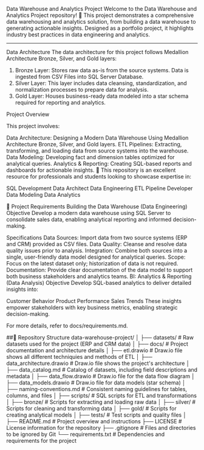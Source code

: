 Data Warehouse and Analytics Project
Welcome to the Data Warehouse and Analytics Project repository! 🚀
This project demonstrates a comprehensive data warehousing and analytics solution, from building a data warehouse to generating actionable insights. Designed as a portfolio project, it highlights industry best practices in data engineering and analytics.

---

Data Architecture
The data architecture for this project follows Medallion Architecture Bronze, Silver, and Gold layers:




1. Bronze Layer: Stores raw data as-is from the source systems. Data is ingested from CSV Files into SQL Server Database.
2. Silver Layer: This layer includes data cleansing, standardization, and normalization processes to prepare data for analysis.
3. Gold Layer: Houses business-ready data modeled into a star schema required for reporting and analytics.



Project Overview

This project involves:

Data Architecture: Designing a Modern Data Warehouse Using Medallion Architecture Bronze, Silver, and Gold layers.
ETL Pipelines: Extracting, transforming, and loading data from source systems into the warehouse.
Data Modeling: Developing fact and dimension tables optimized for analytical queries.
Analytics & Reporting: Creating SQL-based reports and dashboards for actionable insights.
🎯 This repository is an excellent resource for professionals and students looking to showcase expertise in:

SQL Development
Data Architect
Data Engineering
ETL Pipeline Developer
Data Modeling
Data Analytics



🚀 Project Requirements
Building the Data Warehouse (Data Engineering)
Objective
Develop a modern data warehouse using SQL Server to consolidate sales data, enabling analytical reporting and informed decision-making.

Specifications
Data Sources: Import data from two source systems (ERP and CRM) provided as CSV files.
Data Quality: Cleanse and resolve data quality issues prior to analysis.
Integration: Combine both sources into a single, user-friendly data model designed for analytical queries.
Scope: Focus on the latest dataset only; historization of data is not required.
Documentation: Provide clear documentation of the data model to support both business stakeholders and analytics teams.
BI: Analytics & Reporting (Data Analysis)
Objective
Develop SQL-based analytics to deliver detailed insights into:

Customer Behavior
Product Performance
Sales Trends
These insights empower stakeholders with key business metrics, enabling strategic decision-making.

For more details, refer to docs/requirements.md.

##📂 Repository Structure
      data-warehouse-project/
      │
      ├── datasets/                           # Raw datasets used for the project (ERP and CRM data)
      │
      ├── docs/                               # Project documentation and architecture details
      │   ├── etl.drawio                      # Draw.io file shows all different techniquies and methods of ETL
      │   ├── data_architecture.drawio        # Draw.io file shows the project's architecture
      │   ├── data_catalog.md                 # Catalog of datasets, including field descriptions and metadata
      │   ├── data_flow.drawio                # Draw.io file for the data flow diagram
      │   ├── data_models.drawio              # Draw.io file for data models (star schema)
      │   ├── naming-conventions.md           # Consistent naming guidelines for tables, columns, and files
      │
      ├── scripts/                            # SQL scripts for ETL and transformations
      │   ├── bronze/                         # Scripts for extracting and loading raw data
      │   ├── silver/                         # Scripts for cleaning and transforming data
      │   ├── gold/                           # Scripts for creating analytical models
      │
      ├── tests/                              # Test scripts and quality files
      │
      ├── README.md                           # Project overview and instructions
      ├── LICENSE                             # License information for the repository
      ├── .gitignore                          # Files and directories to be ignored by Git
      └── requirements.txt                    # Dependencies and requirements for the project

